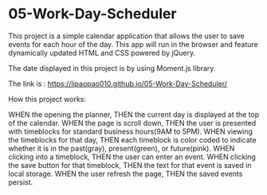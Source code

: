 # 05-Work-Day-Scheduler
This project is a simple calendar application that allows the user to save events for each hour of the day. This app will run in the browser and feature dynamically updated HTML and CSS powered by jQuery.

The date displayed in this project is by using Moment.js library.

The link is :
https://lipaopao010.github.io/05-Work-Day-Scheduler/

How this project works:

WHEN the opening the planner,
THEN the current day is displayed at the top of the calendar.
WHEN the page is scroll down,
THEN the user is presented with timeblocks for standard business hours(9AM to 5PM).
WHEN viewing the timeblocks for that day,
THEN each timeblock is color coded to indicate whether it is in the past(gray), present(green), or future(pink).
WHEN clicking into a timeblock,
THEN the user can enter an event.
WHEN clicking the save button for that timeblock,
THEN the text for that event is saved in local storage.
WHEN the user refresh the page,
THEN the saved events persist.
